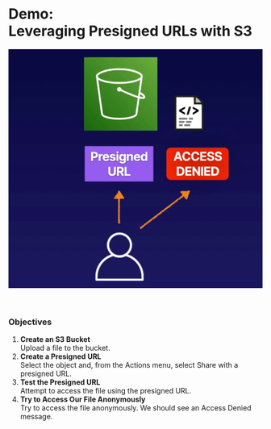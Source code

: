 # Demo:<br>Leveraging Presigned URLs with S3

![](../img/demo/4.7.S3-PresignedURLs.png)

<br>

### Objectives
1. **Create an S3 Bucket**<br>Upload a file to the bucket.
2. **Create a Presigned URL**<br>Select the object and, from the Actions menu, select Share with a presigned URL.
3. **Test the Presigned URL**<br>Attempt to access the file using the presigned URL.
4. **Try to Access Our File Anonymously**<br>Try to access the file anonymously. We should see an Access Denied message.